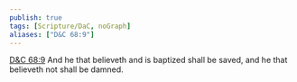 ```yaml
---
publish: true
tags: [Scripture/DaC, noGraph]
aliases: ["D&C 68:9"]
---
```

[D&C 68:9](https://churchofjesuschrist.org/study/scriptures/dc-testament/dc/68?lang=eng&id=p9#p9) And he that believeth and is baptized shall be saved, and he that believeth not shall be damned.
